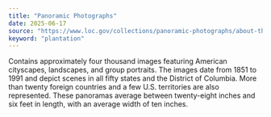 ```yaml
---
title: "Panoramic Photographs"
date: 2025-06-17
source: "https://www.loc.gov/collections/panoramic-photographs/about-this-collection/"
keyword: "plantation"
---
```


Contains approximately four thousand images featuring American cityscapes, landscapes, and group portraits. The images date from 1851 to 1991 and depict scenes in all fifty states and the District of Columbia. More than twenty foreign countries and a few U.S. territories are also represented. These panoramas average between twenty-eight inches and six feet in length, with an average width of ten inches.

